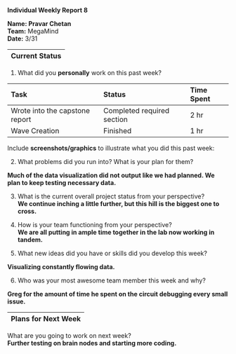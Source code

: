 **Individual Weekly Report 8**

**Name: Pravar Chetan**  
**Team:** MegaMind  
**Date:** 3/31

| Current Status |
| :---- |

1. What did you **personally** work on this past week?

| Task | Status | Time Spent |
| :---- | :---- | :---- |
| Wrote into the capstone report | Completed required section | 2 hr |
| Wave Creation | Finished | 1 hr |

Include **screenshots/graphics** to illustrate what you did this past week:

2. What problems did you run into? What is your plan for them?

**Much of the data visualization did not output like we had planned. We plan to keep testing necessary data.** 

3. What is the current overall project status from your perspective?   
   **We continue inching a little further, but this hill is the biggest one to cross.**   
     
4. How is your team functioning from your perspective?  
   **We are all putting in ample time together in the lab now working in tandem.**  
     
5. What new ideas did you have or skills did you develop this week?

**Visualizing constantly flowing data.** 

6. Who was your most awesome team member this week and why?

**Greg for the amount of time he spent on the circuit debugging every small issue.**

| Plans for Next Week |
| :---- |

What are you going to work on next week?  
**Further testing on brain nodes and starting more coding.** 